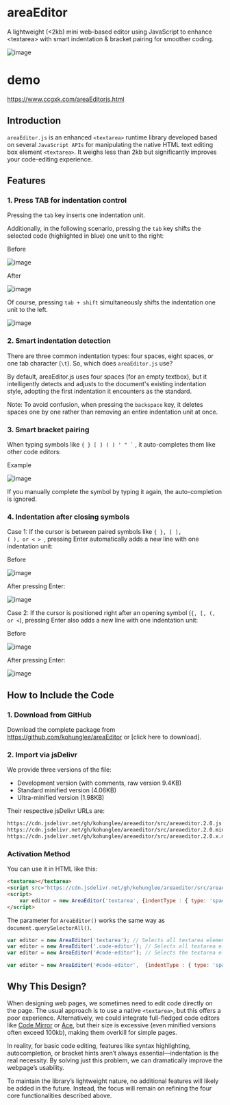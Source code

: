 # areaEditor
A lightweight (&lt;2kb) mini web-based editor using JavaScript to enhance &lt;textarea> with smart indentation &amp; bracket pairing for smoother coding.

![image](https://github.com/user-attachments/assets/fcb09041-6a9e-4ca8-96fa-9261780089af)

# demo

https://www.ccgxk.com/areaEditorjs.html

## Introduction‌
`areaEditor.js` is an enhanced `<textarea>` runtime library developed based on several `JavaScript APIs` for manipulating the native HTML text editing box element `<textarea>`. It weighs less than 2kb but significantly improves your code-editing experience.

## Features‌

### 1. Press TAB for indentation control‌

Pressing the `tab` key inserts one indentation unit.

Additionally, in the following scenario, pressing the `tab` key shifts the selected code (highlighted in blue) one unit to the right:

Before

![image](https://github.com/user-attachments/assets/ba5bc7a7-8061-4057-b8eb-249f3e11f74a)

After

![image](https://github.com/user-attachments/assets/5e38fba0-3f09-4037-8938-7452ba29dfcd)

Of course, pressing ‌`tab + shift‌` simultaneously shifts the indentation one unit to the left.

![image](https://github.com/user-attachments/assets/375f9301-b3f2-4ae9-b4aa-370a03c215cc)

### 2. Smart indentation detection‌

There are three common indentation types: four spaces, eight spaces, or one tab character (`\t`). So, which does `areaEditor.js` use?

By default, areaEditor.js uses ‌four spaces‌ (for an empty textbox), but it intelligently detects and adjusts to the document's existing indentation style, adopting the first indentation it encounters as the standard.

Note: To avoid confusion, when pressing the ‌`backspace‌` key, it deletes spaces one by one rather than removing an entire indentation unit at once.

### 3. Smart bracket pairing‌

When typing symbols like  <code>{ } [ ] ( ) ' " `</code> , it auto-completes them like other code editors:

Example

![image](https://github.com/user-attachments/assets/9a7e94a4-cc21-42ff-8e46-5742097a55b0)

If you manually complete the symbol by typing it again, the auto-completion is ignored.

### 4. Indentation after closing symbols‌

‌Case 1‌: If the cursor is between paired symbols like <code>{ }, [ ], ( ), or &lt; > </code>, pressing ‌Enter‌ automatically adds a new line with one indentation unit:

Before

![image](https://github.com/user-attachments/assets/9a6b22ac-a0a9-4ee3-92f4-8295c3ba7a42)

After pressing Enter:

![image](https://github.com/user-attachments/assets/c3b9efde-0ea7-47d9-b69f-cb866f65ad1f)

‌Case 2‌: If the cursor is positioned right after an opening symbol (`{, [, (, or <`), pressing ‌Enter‌ also adds a new line with one indentation unit:

Before

![image](https://github.com/user-attachments/assets/f2ac2573-fec0-42e5-9a4f-2ab3f67a8fcc)

After pressing Enter:

![image](https://github.com/user-attachments/assets/11709e89-c9e3-4b32-aa5e-4cb4a98b273c)


## How to Include the Code‌

### 1. Download from GitHub
Download the complete package from https://github.com/kohunglee/areaEditor or [click here to download].

### 2. Import via jsDelivr

We provide three versions of the file:

- Development version (with comments, raw version 9.4KB)
- Standard minified version (4.06KB)
- Ultra-minified version (1.98KB)

Their respective jsDelivr URLs are:

```markdown
https://cdn.jsdelivr.net/gh/kohunglee/areaeditor/src/areaeditor.2.0.js
https://cdn.jsdelivr.net/gh/kohunglee/areaeditor/src/areaeditor.2.0.min.js
https://cdn.jsdelivr.net/gh/kohunglee/areaeditor/src/areaeditor.2.0.x.min.js
```

### Activation Method

You can use it in HTML like this:

```html
<textarea></textarea>
<script src="https://cdn.jsdelivr.net/gh/kohunglee/areaeditor/src/areaeditor.2.0.x.min.js" integrity="sha256-sP3tIYbNNHejSjhs3X0SBLULz54YEbR3g1dSJMvpCME=" crossorigin="anonymous"></script>
<script>
    var editor = new AreaEditor('textarea', {indentType : { type: 'space', count: 4 }});
</script>
```

The parameter for `AreaEditor()` works the same way as `document.querySelectorAll()`.

```JavaScript
var editor = new AreaEditor('textarea'); // Selects all textarea elements
var editor = new AreaEditor('.code-editor'); // Selects all textarea elements with class "code-editor"
var editor = new AreaEditor('#code-editor'); // Selects the textarea element with ID "code-editor"

var editor = new AreaEditor('#code-editor',  {indentType : { type: 'space', count: 4 });  // Configure indentation, 'space' is a space indentation, 'tab' is '\t' indentation, 'count' is the number
```

## Why This Design?‌

When designing web pages, we sometimes need to edit code directly on the page. The usual approach is to use a native <code>&lt;textarea></code>, but this offers a poor experience. Alternatively, we could integrate full-fledged code editors like ‌[Code Mirror](https://codemirror.net/ "Code Mirror") or [Ace](https://ace.c9.io/ "Ace"), but their size is excessive (even minified versions often exceed 100kb), making them overkill for simple pages.

In reality, for basic code editing, features like syntax highlighting, autocompletion, or bracket hints aren’t always essential—‌indentation is the real necessity‌. By solving just this problem, we can dramatically improve the webpage’s usability.

To maintain the library’s lightweight nature, no additional features will likely be added in the future. Instead, the focus will remain on refining the four core functionalities described above.

